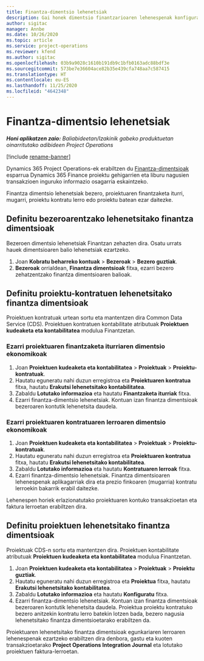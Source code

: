 ```yaml
---
title: Finantza-dimentsio lehenetsiak
description: Gai honek dimentsio finantzarioaren lehenespenak konfiguratzeko moduari buruzko informazioa eskaintzen du.
author: sigitac
manager: Annbe
ms.date: 10/26/2020
ms.topic: article
ms.service: project-operations
ms.reviewer: kfend
ms.author: sigitac
ms.openlocfilehash: 03b9a9028c1610b191db9c1bfb0163adc88bdf3e
ms.sourcegitcommit: 573be7e36604ace82b35e439cfa748aa7c587415
ms.translationtype: HT
ms.contentlocale: eu-ES
ms.lasthandoff: 11/25/2020
ms.locfileid: "4642348"
---
```

# <a name="financial-dimension-defaults"></a>Finantza-dimentsio lehenetsiak

_**Honi aplikatzen zaio:** Baliabideetan/Izakinik gabeko produktuetan oinarritutako adibideen Project Operations_

[!include [rename-banner](~/includes/cc-data-platform-banner.md)]

Dynamics 365 Project Operations-ek erabiltzen du [Finantza-dimentsioak](https://docs.microsoft.com/dynamics365/finance/general-ledger/financial-dimensions) esparrua Dynamics 365 Finance proiektu gehigarrien eta liburu nagusien transakzioen inguruko informazio osagarria eskaintzeko.

Finantza dimentsio lehenetsiak bezero, proiektuaren finantzaketa iturri, mugarri, proiektu kontratu lerro edo proiektu batean ezar daitezke.

## <a name="define-default-financial-dimensions-for-a-customer"></a>Definitu bezeroarentzako lehenetsitako finantza dimentsioak

Bezeroen dimentsio lehenetsiak Finantzan zehazten dira. Osatu urrats hauek dimentsioaren balio lehenetsiak ezartzeko.

1. Joan **Kobratu beharreko kontuak** > **Bezeroak** > **Bezero guztiak**.
2. **Bezeroak** orrialdean, **Finantza dimentsioak** fitxa, ezarri bezero zehatzentzako finantza dimentsioaren balioak.

## <a name="define-default-financial-dimensions-for-project-contracts"></a>Definitu proiektu-kontratuen lehenetsitako finantza dimentsioak

Proiektuen kontratuak urtean sortu eta mantentzen dira Common Data Service (CDS). Proiektuen kontratuen kontabilitate atributuak **Proiektuen kudeaketa eta kontabilitatea** modulua Finantzetan.

### <a name="set-financial-dimensions-for-a-project-funding-source"></a>Ezarri proiektuaren finantzaketa iturriaren dimentsio ekonomikoak

1. Joan **Proiektuen kudeaketa eta kontabilitatea** > **Proiektuak** > **Proiektu-kontratuak**.
2. Hautatu eguneratu nahi duzun erregistroa eta **Proiektuaren kontratua** fitxa, hautatu **Erakutsi lehenetsitako kontabilitatea**.
3. Zabaldu **Lotutako informazioa** eta hautatu **Finantzaketa iturriak** fitxa.
4. Ezarri finantza-dimentsio lehenetsiak. Kontuan izan finantza dimentsioak bezeroaren kontutik lehenetsita daudela.

### <a name="set-financial-dimensions-for-a-project-contract-line"></a>Ezarri proiektuaren kontratuaren lerroaren dimentsio ekonomikoak

1. Joan **Proiektuen kudeaketa eta kontabilitatea** > **Proiektuak** > **Proiektu-kontratuak**.
2. Hautatu eguneratu nahi duzun erregistroa eta **Proiektuaren kontratua** fitxa, hautatu **Erakutsi lehenetsitako kontabilitatea**.
3. Zabaldu **Lotutako informazioa** eta hautatu **Kontratuaren lerroak** fitxa.
4. Ezarri finantza-dimentsio lehenetsiak. Finantza dimentsioaren lehenespenak aplikagarriak dira eta prezio finkoaren (mugarria) kontratu lerroekin bakarrik erabil daitezke.

Lehenespen horiek erlazionatutako proiektuaren kontuko transakzioetan eta faktura lerroetan erabiltzen dira.

## <a name="define-default-financial-dimensions-for-projects"></a>Definitu proiektuen lehenetsitako finantza dimentsioak

Proiektuak CDS-n sortu eta mantentzen dira. Proiektuen kontabilitate atributuak **Proiektuen kudeaketa eta kontabilitatea** modulua Finantzetan.

1. Joan **Proiektuen kudeaketa eta kontabilitatea** > **Proiektuak** > **Proiektu guztiak**.
2. Hautatu eguneratu nahi duzun erregistroa eta **Proiektua** fitxa, hautatu **Erakutsi lehenetsitako kontabilitatea**.
3. Zabaldu **Lotutako informazioa** eta hautatu **Konfiguratu** fitxa.
4. Ezarri finantza-dimentsio lehenetsiak. Kontuan izan finantza dimentsioak bezeroaren kontutik lehenetsita daudela. Proiektua proiektu kontratuko bezero anitzekin kontratu lerro batekin lotzen bada, bezero nagusia lehenetsitako finantza dimentsioetarako erabiltzen da.

Proiektuaren lehenetsitako finantza dimentsioak egunkariaren lerroaren lehenespenak ezartzeko erabiltzen dira denbora, gastu eta kuoten transakzioetarako **Project Operations Integration Journal** eta lotutako proiektuen faktura-lerroetan.
